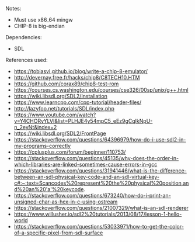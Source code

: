 Notes:
- Must use x86_64 mingw
- CHIP-8 is big-endian

Dependencies:
- SDL

References used:
- https://tobiasvl.github.io/blog/write-a-chip-8-emulator/
- http://devernay.free.fr/hacks/chip8/C8TECH10.HTM
- https://github.com/corax89/chip8-test-rom
- https://courses.cs.washington.edu/courses/cse326/00sp/unix/g++.html
- https://wiki.libsdl.org/SDL2/Installation
- https://www.learncpp.com/cpp-tutorial/header-files/
- http://lazyfoo.net/tutorials/SDL/index.php
- https://www.youtube.com/watch?v=Y4CHORvYLVI&list=PLHJE4y54mpC5_eEz9gCqIkNpU-n_2eyNt&index=2
- https://wiki.libsdl.org/SDL2/FrontPage
- https://stackoverflow.com/questions/64396979/how-do-i-use-sdl2-in-my-programs-correctly
- https://cplusplus.com/forum/beginner/110753/
- https://stackoverflow.com/questions/45135/why-does-the-order-in-which-libraries-are-linked-sometimes-cause-errors-in-gcc
- https://stackoverflow.com/questions/31941446/what-is-the-difference-between-an-sdl-physical-key-code-and-an-sdl-virtual-key-c#:~:text=Scancodes%20represent%20the%20physical%20position,and%20an%20'a'%20keycode.
- https://stackoverflow.com/questions/673240/how-do-i-print-an-unsigned-char-as-hex-in-c-using-ostream
- https://stackoverflow.com/questions/21007329/what-is-an-sdl-renderer
- https://www.willusher.io/sdl2%20tutorials/2013/08/17/lesson-1-hello-world
- https://stackoverflow.com/questions/53033971/how-to-get-the-color-of-a-specific-pixel-from-sdl-surface


